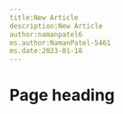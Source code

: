 ```yaml
---
title:New Article
description:New Article
author:namanpatel6
ms.author:NamanPatel-5461
ms.date:2023-01-18
---
```


# Page heading


